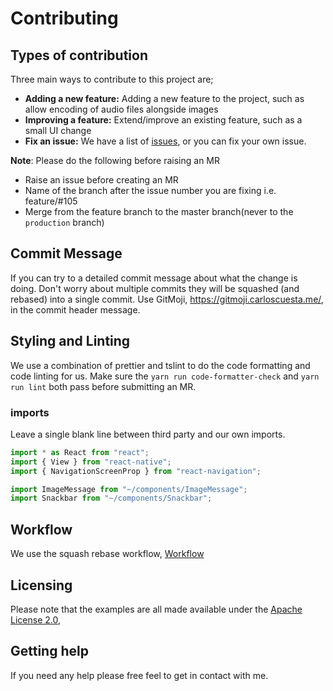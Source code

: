 # Contributing

## Types of contribution

Three main ways to contribute to this project are;

- **Adding a new feature:** Adding a new feature to the project, such as allow encoding of audio files alongside images
- **Improving a feature:** Extend/improve an existing feature, such as a small UI change
- **Fix an issue:** We have a list of [issues](https://gitlab.com/stegappasaurus/stegappasaurus-app/issues), or you can fix your own issue.

**Note**: Please do the following before raising an MR

- Raise an issue before creating an MR
- Name of the branch after the issue number you are fixing i.e. feature/#105
- Merge from the feature branch to the master branch(never to the `production` branch)

## Commit Message

If you can try to a detailed commit message about what the change is doing. Don't worry about multiple commits they will be squashed (and rebased) into a single commit. Use GitMoji, https://gitmoji.carloscuesta.me/, in the commit header message.

## Styling and Linting

We use a combination of prettier and tslint to do the code formatting and code linting for us.
Make sure the `yarn run code-formatter-check` and `yarn run lint` both pass before submitting an
MR.

### imports

Leave a single blank line between third party and our own imports.

```typescript
import * as React from "react";
import { View } from "react-native";
import { NavigationScreenProp } from "react-navigation";

import ImageMessage from "~/components/ImageMessage";
import Snackbar from "~/components/Snackbar";
```

## Workflow

We use the squash rebase workflow, [Workflow](https://blog.carbonfive.com/2017/08/28/always-squash-and-rebase-your-git-commits/)

## Licensing

Please note that the examples are all made available under the
[Apache License 2.0](https://gitlab.com/stegappasaurus/stegappasaurus-app/blob/production/LICENSE),

## Getting help

If you need any help please free feel to get in contact with me.
